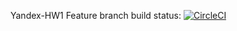 Yandex-HW1
Feature branch build status: [![CircleCI](https://circleci.com/gh/EvGem7/Yandex-HW1/tree/feature.svg?style=svg)](https://circleci.com/gh/EvGem7/Yandex-HW1/tree/feature) 
